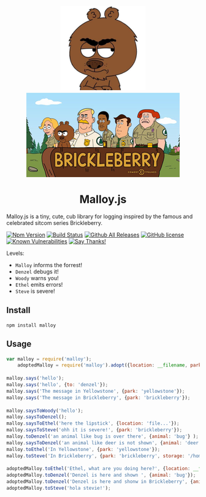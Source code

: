 <h1 align="center">
    <img width="220" height=220 src="https://github.com/torokmark/malloy/blob/master/malloy.jpg" alt="Malloy">
    <img width="400" src="https://github.com/torokmark/malloy/blob/master/brickleberry.jpg" alt="Brickleberry">
    <br>
    <br>
    Malloy.js
</h1>




Malloy.js is a tiny, cute, cub library for logging inspired by the famous and celebrated sitcom series Brickleberry.

[![Npm Version](https://img.shields.io/npm/v/malloy.svg)](https://www.npmjs.com/package/malloy)
[![Build Status](https://travis-ci.org/torokmark/malloy.svg?branch=master)](https://travis-ci.org/torokmark/malloy)
[![Github All Releases](https://img.shields.io/github/downloads/torokmark/malloy/total.svg)](https://github.com/torokmark/malloy/)
[![GitHub license](https://img.shields.io/github/license/torokmark/malloy.svg)](https://github.com/torokmark/malloy/blob/master/LICENSE)
[![Known Vulnerabilities](https://snyk.io/test/github/torokmark/malloy/badge.svg)](https://snyk.io/test/github/torokmark/malloy)
[![Say Thanks!](https://img.shields.io/badge/say-thanks-ff69b4.svg)](https://saythanks.io/to/torokmark)

Levels:
* `Malloy` informs the forrest!
* `Denzel` debugs it!
* `Woody` warns you!
* `Ethel` emits errors!
* `Steve` is severe!

## Install

```
npm install malloy
```

## Usage

```javascript
var malloy = require('malloy');
    adoptedMalloy = require('malloy').adopt({location: __filename, park: 'yellowstone', storage: '/home/username/log.out', dateformat: 'isoTime'});

malloy.says('hello');
malloy.says('hello', {to: 'denzel'});
malloy.says('The message in Yellowstone', {park: 'yellowstone'});
malloy.says('The message in Brickleberry', {park: 'brickleberry'});

malloy.saysToWoody('hello');
malloy.saysToDenzel();
malloy.saysToEthel('here the lipstick', {location: 'file...'});
malloy.saysToSteve('ohh it is severe!', {park: 'brickleberry'});
malloy.toDenzel('an animal like bug is over there', {animal: 'bug'} );
malloy.saysToDenzel('an animal like deer is not shown', {animal: 'deer'} );
malloy.toEthel('In Yellowstone', {park: 'yellowstone'});
malloy.toSteve('In Brickleberry', {park: 'brickleberry', storage: '/home/username/log.out'});

adoptedMalloy.toEthel('Ethel, what are you doing here?', {location: __filename, dateformat: 'isoDate'});
adoptedMalloy.toDenzel('Denzel is here and shown ', {animal: 'bug'});
adoptedMalloy.toDenzel('Denzel is here and shonw in Brickleberry', {animal: 'bug', park: 'brickleberry'});
adoptedMalloy.toSteve('hola stevie!');
```

